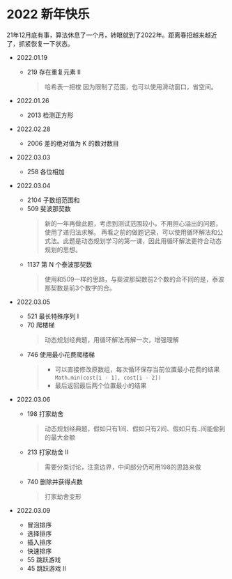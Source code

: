 # 2022 新年快乐  
21年12月底有事，算法休息了一个月，转眼就到了2022年。距离春招越来越近了，抓紧恢复一下状态。

- 2022.01.19
  - 219 存在重复元素 II
    > 哈希表一把梭
    > 因为限制了范围，也可以使用滑动窗口，省空间。

- 2022.01.26
  - 2013 检测正方形

- 2022.02.28 
  - 2006 差的绝对值为 K 的数对数目

- 2022.03.03
  - 258 各位相加

- 2022.03.04
  - 2104 子数组范围和
  - 509 斐波那契数
    > 新的一年再做此题，考虑到测试范围较小，不用担心溢出的问题，使用了递归法求解。
    > 再看之前的做题记录，可以使用循环解法和公式法。此题是动态规划学习的第一课，因此用循环解法更符合动态规划的思想。
  - 1137 第 N 个泰波那契数
    > 使用和509一样的思路，与斐波那契数前2个数的合不同的是，泰波那契数是前3个数字的合。

- 2022.03.05
  - 521 最长特殊序列 Ⅰ
  - 70 爬楼梯
    > 动态规划经典题，用循环解法再解一次，增强理解
  - 746 使用最小花费爬楼梯
    > - 可以直接修改原数组，每次循环保存当前位置最小花费的结果`Math.min(cost[i - 1], cost[i - 2])`
    > - 最后返回最后两个位置最小的结果

- 2022.03.06
  - 198 打家劫舍
    > 动态规划经典题，假如只有1间、假如只有2间、假如只有..间能偷到的最大金额
  - 213 打家劫舍 II
    > 需要分类讨论，注意边界，中间部分仍可用198的思路来做
  - 740 删除并获得点数
    > 打家劫舍变形

- 2022.03.09
  - 冒泡排序
  - 选择排序
  - 插入排序
  - 快速排序
  - 55 跳跃游戏
  - 45 跳跃游戏 II